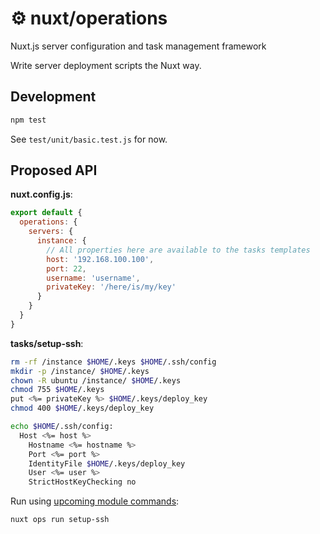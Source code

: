 <p align="center">
  <h1>⚙ nuxt/operations</h1>
  <span>Nuxt.js server configuration and task management framework</span>
</p>

Write server deployment scripts the Nuxt way.

## Development

```js
npm test
```

See `test/unit/basic.test.js` for now.

## Proposed API

**nuxt.config.js**:

```js
export default {
  operations: {
    servers: {
      instance: {
        // All properties here are available to the tasks templates
        host: '192.168.100.100',
        port: 22,
        username: 'username',
        privateKey: '/here/is/my/key'
      }
    }
  }
}
```

**tasks/setup-ssh**:

```sh
rm -rf /instance $HOME/.keys $HOME/.ssh/config
mkdir -p /instance/ $HOME/.keys
chown -R ubuntu /instance/ $HOME/.keys
chmod 755 $HOME/.keys
put <%= privateKey %> $HOME/.keys/deploy_key
chmod 400 $HOME/.keys/deploy_key

echo $HOME/.ssh/config:
  Host <%= host %>
    Hostname <%= hostname %>
    Port <%= port %>
    IdentityFile $HOME/.keys/deploy_key
    User <%= user %>
    StrictHostKeyChecking no
```

Run using [upcoming module commands](https://github.com/nuxt/nuxt.js/pull/4314):

```sh
nuxt ops run setup-ssh
```
